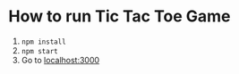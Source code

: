 # How to run Tic Tac Toe Game
1. `npm install`
2. `npm start`
3. Go to [localhost:3000](http://localhost:3000)
